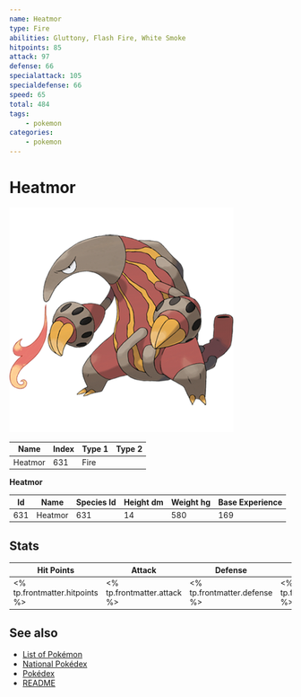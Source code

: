 ```yaml
---
name: Heatmor
type: Fire
abilities: Gluttony, Flash Fire, White Smoke
hitpoints: 85
attack: 97
defense: 66
specialattack: 105
specialdefense: 66
speed: 65
total: 484
tags:
    - pokemon
categories:
    - pokemon
---
```


# Heatmor


![Heatmor](images/631.png)

| **Name** | **Index** | **Type 1** | **Type 2** |
|----|----|----|----|
| Heatmor | 631 | Fire  |  |

**Heatmor** 




| **Id** | **Name** | **Species Id** | **Height dm** | **Weight hg** | **Base Experience** |
|--------|----------|----------------|------------|------------|---------------------|
| 631 | Heatmor | 631 | 14 | 580 | 169 |



## Stats

| **Hit Points** | **Attack** | **Defense** | **Special Attack** | **Special Defense** | **Speed** | **Total** |
|----------------|------------|-------------|--------------------|---------------------|-----------|-----------|
| <% tp.frontmatter.hitpoints %> | <% tp.frontmatter.attack %> | <% tp.frontmatter.defense %> | <% tp.frontmatter.specialattack %> | <% tp.frontmatter.specialdefense %> | <% tp.frontmatter.speed %> | <% tp.frontmatter.total %> |

## See also

- [List of Pokémon](../pokemon.md)
- [National Pokédex](../national_pokedex.md)
- [Pokédex](../pokedex.md)
- [README](../README.md)
